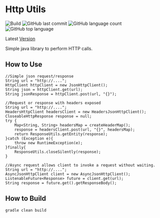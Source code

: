  # Http Utils
![Build](https://github.com/trevorism/http-utils/actions/workflows/build.yml/badge.svg)
![GitHub last commit](https://img.shields.io/github/last-commit/trevorism/http-utils)
![GitHub language count](https://img.shields.io/github/languages/count/trevorism/http-utils)
![GitHub top language](https://img.shields.io/github/languages/top/trevorism/http-utils)
 
Latest [Version](/releases/latest)
 
Simple java library to perform HTTP calls. 
 
## How to Use 
```java_holder_method_tree
//Simple json request/response
String url = "http://....";
HttpClient httpClient = new JsonHttpClient();
String json = httpClient.get(url);
String jsonResponse = httpClient.post(url, "{}");
```

```java_holder_method_tree
//Request or response with headers exposed
String url = "http://....";
HeadersHttpClient headersClient = new HeadersJsonHttpClient();
CloseableHttpResponse response = null;
try {
    Map<String, String> headersMap = createHeaderMap();
    response = headersClient.post(url, "{}", headersMap);
    return ResponseUtils.getEntity(response);
}catch (Exception e){
    throw new RuntimeException(e);
}finally{
    ResponseUtils.closeSilently(response);
}
```

```java_holder_method_tree
//Async request allows client to invoke a request without waiting.
String url = "http://....";
AsyncJsonHttpClient client = new AsyncJsonHttpClient();
ListenableFuture<Response> future = client.get(url);
String response = future.get().getResponseBody();
```

## How to Build
`gradle clean build`